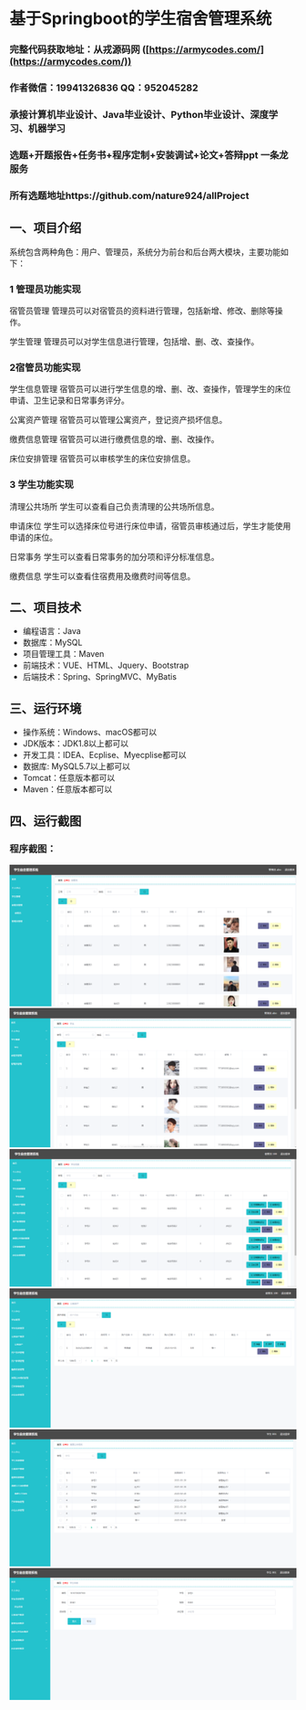 基于Springboot的学生宿舍管理系统
=
### 完整代码获取地址：从戎源码网 ([https://armycodes.com/](https://armycodes.com/))
### 作者微信：19941326836  QQ：952045282 
### 承接计算机毕业设计、Java毕业设计、Python毕业设计、深度学习、机器学习
### 选题+开题报告+任务书+程序定制+安装调试+论文+答辩ppt 一条龙服务
### 所有选题地址https://github.com/nature924/allProject

一、项目介绍
---
系统包含两种角色：用户、管理员，系统分为前台和后台两大模块，主要功能如下：

### 1 管理员功能实现

宿管员管理 
管理员可以对宿管员的资料进行管理，包括新增、修改、删除等操作。

学生管理 
管理员可以对学生信息进行管理，包括增、删、改、查操作。

### 2宿管员功能实现

学生信息管理 
宿管员可以进行学生信息的增、删、改、查操作，管理学生的床位申请、卫生记录和日常事务评分。

公寓资产管理 
宿管员可以管理公寓资产，登记资产损坏信息。

缴费信息管理 
宿管员可以进行缴费信息的增、删、改操作。

床位安排管理 
宿管员可以审核学生的床位安排信息。

### 3  学生功能实现

清理公共场所 
学生可以查看自己负责清理的公共场所信息。

申请床位 
学生可以选择床位号进行床位申请，宿管员审核通过后，学生才能使用申请的床位。

日常事务 
学生可以查看日常事务的加分项和评分标准信息。

缴费信息 
学生可以查看住宿费用及缴费时间等信息。






二、项目技术
---
- 编程语言：Java
- 数据库：MySQL
- 项目管理工具：Maven
- 前端技术：VUE、HTML、Jquery、Bootstrap
- 后端技术：Spring、SpringMVC、MyBatis

三、运行环境
---
- 操作系统：Windows、macOS都可以
- JDK版本：JDK1.8以上都可以
- 开发工具：IDEA、Ecplise、Myecplise都可以
- 数据库: MySQL5.7以上都可以
- Tomcat：任意版本都可以
- Maven：任意版本都可以

四、运行截图
---

### 程序截图：
![image/1.png](image/1.png)
![image/1.png](image/2.png)
![image/1.png](image/3.png)
![image/1.png](image/4.png)
![image/1.png](image/5.png)
![image/1.png](image/6.png)



